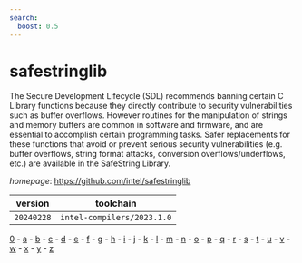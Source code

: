 ```yaml
---
search:
  boost: 0.5
---
```

# safestringlib

The Secure Development Lifecycle (SDL) recommends banning certain C Library functions because they directly contribute to security vulnerabilities such as buffer overflows. However routines for the manipulation of strings and memory buffers are common in software and firmware, and are essential to accomplish certain programming tasks. Safer replacements for these functions that avoid or prevent serious security vulnerabilities (e.g. buffer overflows, string format attacks, conversion overflows/underflows, etc.) are available in the SafeString Library.

*homepage*: <https://github.com/intel/safestringlib>

version | toolchain
--------|----------
``20240228`` | ``intel-compilers/2023.1.0``

[0](../0/index.md) - [a](../a/index.md) - [b](../b/index.md) - [c](../c/index.md) - [d](../d/index.md) - [e](../e/index.md) - [f](../f/index.md) - [g](../g/index.md) - [h](../h/index.md) - [i](../i/index.md) - [j](../j/index.md) - [k](../k/index.md) - [l](../l/index.md) - [m](../m/index.md) - [n](../n/index.md) - [o](../o/index.md) - [p](../p/index.md) - [q](../q/index.md) - [r](../r/index.md) - [s](../s/index.md) - [t](../t/index.md) - [u](../u/index.md) - [v](../v/index.md) - [w](../w/index.md) - [x](../x/index.md) - [y](../y/index.md) - [z](../z/index.md)

